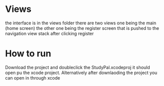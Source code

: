 # Views

the interface is in the views folder
there are two views one being the main (home screen)
the other one being the register screen that is pushed to the navigation view stack after clicking register

# How to run 

Download the project and doubleclick the StudyPal.xcodeproj
it should open pu the xcode project.
Alternatively after downlaoding the project you can open in through xcode




